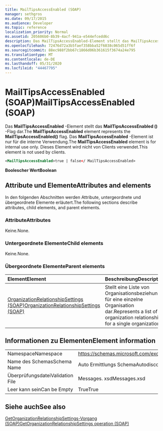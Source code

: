 ```yaml
---
title: MailTipsAccessEnabled (SOAP)
manager: sethgros
ms.date: 09/17/2015
ms.audience: Developer
ms.topic: reference
localization_priority: Normal
ms.assetid: 205606b0-8b39-4acf-941a-e544efcedd6c
description: Das MailTipsAccessEnabled-Element stellt das MailTipsAccessEnabled ()-Flag dar. Das MailTipsAccessEnabled-Element ist nur für die interne Verwendung. Dieses Element wird nicht von Clients verwendet.
ms.openlocfilehash: 72476d72a3b5faef358bba52f6038c065d51ff6f
ms.sourcegitcommit: 88ec988f2bb67c1866d06b361615f3674a24e795
ms.translationtype: MT
ms.contentlocale: de-DE
ms.lasthandoff: 05/31/2020
ms.locfileid: "44467795"
---
```

# <a name="mailtipsaccessenabled-soap"></a><span data-ttu-id="0827b-105">MailTipsAccessEnabled (SOAP)</span><span class="sxs-lookup"><span data-stu-id="0827b-105">MailTipsAccessEnabled (SOAP)</span></span>

<span data-ttu-id="0827b-106">Das **MailTipsAccessEnabled** -Element stellt das **MailTipsAccessEnabled ()** -Flag dar.</span><span class="sxs-lookup"><span data-stu-id="0827b-106">The **MailTipsAccessEnabled** element represents the **MailTipsAccessEnabled()** flag.</span></span> <span data-ttu-id="0827b-107">Das **MailTipsAccessEnabled** -Element ist nur für die interne Verwendung.</span><span class="sxs-lookup"><span data-stu-id="0827b-107">The **MailTipsAccessEnabled** element is for internal use only.</span></span> <span data-ttu-id="0827b-108">Dieses Element wird nicht von Clients verwendet.</span><span class="sxs-lookup"><span data-stu-id="0827b-108">This element is not used by clients.</span></span> 
  
```XML
<MailTipsAccessEnabled>true | false</ MailTipsAccessEnabled>
```

 <span data-ttu-id="0827b-109">**Boolescher Wert**</span><span class="sxs-lookup"><span data-stu-id="0827b-109">**Boolean**</span></span>
## <a name="attributes-and-elements"></a><span data-ttu-id="0827b-110">Attribute und Elemente</span><span class="sxs-lookup"><span data-stu-id="0827b-110">Attributes and elements</span></span>

<span data-ttu-id="0827b-111">In den folgenden Abschnitten werden Attribute, untergeordnete und übergeordnete Elemente erläutert.</span><span class="sxs-lookup"><span data-stu-id="0827b-111">The following sections describe attributes, child elements, and parent elements.</span></span>
  
### <a name="attributes"></a><span data-ttu-id="0827b-112">Attribute</span><span class="sxs-lookup"><span data-stu-id="0827b-112">Attributes</span></span>

<span data-ttu-id="0827b-113">Keine.</span><span class="sxs-lookup"><span data-stu-id="0827b-113">None.</span></span>
  
### <a name="child-elements"></a><span data-ttu-id="0827b-114">Untergeordnete Elemente</span><span class="sxs-lookup"><span data-stu-id="0827b-114">Child elements</span></span>

<span data-ttu-id="0827b-115">Keine.</span><span class="sxs-lookup"><span data-stu-id="0827b-115">None.</span></span>
  
### <a name="parent-elements"></a><span data-ttu-id="0827b-116">Übergeordnete Elemente</span><span class="sxs-lookup"><span data-stu-id="0827b-116">Parent elements</span></span>

|<span data-ttu-id="0827b-117">**Element**</span><span class="sxs-lookup"><span data-stu-id="0827b-117">**Element**</span></span>|<span data-ttu-id="0827b-118">**Beschreibung**</span><span class="sxs-lookup"><span data-stu-id="0827b-118">**Description**</span></span>|
|:-----|:-----|
|[<span data-ttu-id="0827b-119">OrganizationRelationshipSettings (SOAP)</span><span class="sxs-lookup"><span data-stu-id="0827b-119">OrganizationRelationshipSettings (SOAP)</span></span>](organizationrelationshipsettings-soap.md) <br/> |<span data-ttu-id="0827b-120">Stellt eine Liste von Organisationsbeziehungen für eine einzelne Organisation dar.</span><span class="sxs-lookup"><span data-stu-id="0827b-120">Represents a list of organization relationships for a single organization.</span></span>  <br/> |
   
## <a name="element-information"></a><span data-ttu-id="0827b-121">Informationen zu Elementen</span><span class="sxs-lookup"><span data-stu-id="0827b-121">Element information</span></span>

|||
|:-----|:-----|
|<span data-ttu-id="0827b-122">Namespace</span><span class="sxs-lookup"><span data-stu-id="0827b-122">Namespace</span></span>  <br/> |https://schemas.microsoft.com/exchange/2010/Autodiscover  <br/> |
|<span data-ttu-id="0827b-123">Name des Schemas</span><span class="sxs-lookup"><span data-stu-id="0827b-123">Schema Name</span></span>  <br/> |<span data-ttu-id="0827b-124">Auto Ermittlungs Schema</span><span class="sxs-lookup"><span data-stu-id="0827b-124">Autodiscover schema</span></span>  <br/> |
|<span data-ttu-id="0827b-125">Überprüfungsdatei</span><span class="sxs-lookup"><span data-stu-id="0827b-125">Validation File</span></span>  <br/> |<span data-ttu-id="0827b-126">Messages. xsd</span><span class="sxs-lookup"><span data-stu-id="0827b-126">Messages.xsd</span></span>  <br/> |
|<span data-ttu-id="0827b-127">Leer kann sein</span><span class="sxs-lookup"><span data-stu-id="0827b-127">Can be Empty</span></span>  <br/> |<span data-ttu-id="0827b-128">True</span><span class="sxs-lookup"><span data-stu-id="0827b-128">True</span></span>  <br/> |
   
## <a name="see-also"></a><span data-ttu-id="0827b-129">Siehe auch</span><span class="sxs-lookup"><span data-stu-id="0827b-129">See also</span></span>



[<span data-ttu-id="0827b-130">GetOrganizationRelationshipSettings-Vorgang (SOAP)</span><span class="sxs-lookup"><span data-stu-id="0827b-130">GetOrganizationRelationshipSettings operation (SOAP)</span></span>](getorganizationrelationshipsettings-operation-soap.md)

